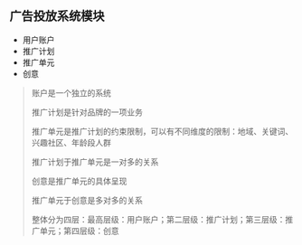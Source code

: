 ## 广告投放系统模块

+ 用户账户
+ 推广计划
+ 推广单元
+ 创意

> 账户是一个独立的系统
>
> 推广计划是针对品牌的一项业务
>
> 推广单元是推广计划的约束限制，可以有不同维度的限制：地域、关键词、兴趣社区、年龄段人群
>
> 推广计划于推广单元是一对多的关系
>
> 创意是推广单元的具体呈现
>
> 推广单元于创意是多对多的关系
>
> 整体分为四层：最高层级：用户账户；第二层级：推广计划；第三层级：推广单元；第四层级：创意